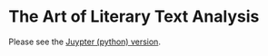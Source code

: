 The Art of Literary Text Analysis
====

Please see the [Juypter (python) version](https://github.com/sgsinclair/alta/blob/master/ipynb/ArtOfLiteraryTextAnalysis.ipynb).
